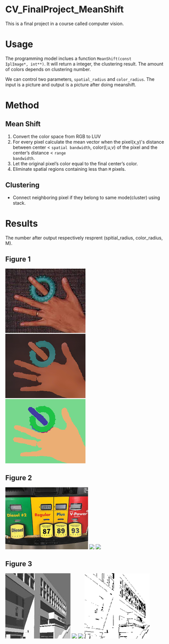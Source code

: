 # CV_FinalProject_MeanShift 
This is a final project in a course called computer vision.
# Usage #
The programming model inclues a function <code>MeanShift(const IplImage*, int**)</code>. It will return a integer, the clustering result. The amount of colors depends on clustering number.

We can control two parameters, <code>spatial_radius</code> and <code>color_radius</code>. The input is a picture and output is a picture after doing meanshift.
# Method #
## Mean Shift ##
1. Convert the color space from RGB to LUV
2. For every pixel calculate the mean vector when the pixel(x,y)'s distance between center < <code>spatial bandwidth</code>, color(l,u,v) of the pixel and the center’s distance < <code>range bandwidth</code>.
3. Let the original pixel’s color equal to the final center’s color.
4. Eliminate spatial regions containing less than <code>M</code> pixels.
## Clustering ##
- Connect neighboring pixel if they belong to same mode(cluster) using stack.

# Results #
The number after output respectively resprent (spitial_radius, color_radius, M).
## Figure 1 ##
<p float="left">
  <img src="https://github.com/YuAnChang1993/CV-Final-Project-MeanShift/blob/master/image1/image1.jpg"/>
  <img src="https://github.com/YuAnChang1993/CV-Final-Project-MeanShift/blob/master/image1/image1_result/filtered(16%2C19).png"/>
  <img src="https://github.com/YuAnChang1993/CV-Final-Project-MeanShift/blob/master/image1/image1_result/cluster(16%2C19).png"/>
</p>

## Figure 2 ##
<p float="left">
  <img src="https://github.com/YuAnChang1993/CV-Final-Project-MeanShift/blob/master/image2/image2.jpg"/>
  <img src="https://github.com/YuAnChang1993/CV-Final-Project-MeanShift/blob/master/image2/image2_result/filtered(16%2C19).png"/>
  <img src="https://github.com/YuAnChang1993/CV-Final-Project-MeanShift/blob/master/image2/image2_result/cluster(16%2C19).png"/>
</p>

## Figure 3 ##
<p float="left">
  <img src="https://github.com/YuAnChang1993/CV-Final-Project-MeanShift/blob/master/image3/image3.jpg"/>
  <img src="https://github.com/YuAnChang1993/CV-Final-Project-MeanShift/blob/master/image3/image3_result/filtered(16%2C19).png"/>
  <img src="https://github.com/YuAnChang1993/CV-Final-Project-MeanShift/blob/master/image3/image3_result/cluster(16%2C19).png"/>
  <img src="https://github.com/YuAnChang1993/CV-Final-Project-MeanShift/blob/master/image3/image3_result/edge_result.png"/>
</p>



